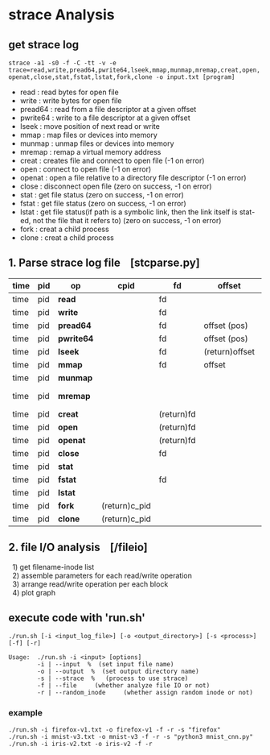 # strace Analysis

## get strace log
`strace -a1 -s0 -f -C -tt -v -e trace=read,write,pread64,pwrite64,lseek,mmap,munmap,mremap,creat,open,openat,close,stat,fstat,lstat,fork,clone -o input.txt [program]`
* read : read bytes for open file<br>
* write : write bytes for open file<br>
* pread64 : read from a file descriptor at a given offset<br>
* pwrite64 : write to a file descriptor at a given offset<br>
* lseek : move position of next read or write<br>
* mmap : map files or devices into memory<br>
* munmap : unmap files or devices into memory<br>
* mremap : remap a virtual memory address<br>
* creat : creates file and connect to open file (-1 on error)<br>
* open : connect to open file (-1 on error)<br>
* openat : open a file relative to a directory file descriptor (-1 on error)<br>
* close : disconnect open file (zero on success, -1 on error)<br>
* stat : get file status (zero on success, -1 on error)<br>
* fstat : get file status (zero on success, -1 on error)<br>
* lstat : get file status(if path is a symbolic link, then the link itself is stat-ed, not the file that it refers to) (zero on success, -1 on error)<br>
* fork : creat a child process<br>
* clone : creat a child process<br>

## 1. Parse strace log file &nbsp;&nbsp; [stcparse.py]
**time** | **pid** | **op** | **cpid** | **fd** | **offset** | **length** | **mem\_addr** | **filename** | **inode**
---- | ---- | ---- | ---- | ---- | ---- | ---- | ---- | ---- | ----
time | pid | **read** | | fd | | (return)count | | | |
time | pid | **write** | | fd | | (return)count | | | |
time | pid | **pread64** | | fd | offset (pos) | (return)count | | | |
time | pid | **pwrite64** | | fd | offset (pos) | (return)count | | | |
time | pid | **lseek** | | fd | (return)offset | | | |
time | pid | **mmap** | | fd | offset | length | (return)addr | |
time | pid | **munmap** | | | | length | addr | |
time | pid | **mremap** | | | | new\_len | old\_addr : (return)new\_addr | |
time | pid | **creat** | | (return)fd | | | | \*pathname |
time | pid | **open** | | (return)fd | | | | \*filename |
time | pid | **openat** | | (return)fd | | | | \*pathname |
time | pid | **close** | | fd | | | | | |
time | pid | **stat** | | | | | | \*path | st\_ino |
time | pid | **fstat** | | fd | | | | | st\_ino |
time | pid | **lstat** | | | | | | \*path | st\_ino |
time | pid | **fork** | (return)c\_pid | | | | | | |
time | pid | **clone** | (return)c\_pid | | | | | | |

## 2. file I/O analysis &nbsp;&nbsp; [/fileio]
&nbsp;&nbsp;1) get filename-inode list<br>
&nbsp;&nbsp;2) assemble parameters for each read/write operation<br>
&nbsp;&nbsp;3) arrange read/write operation per each block<br>
&nbsp;&nbsp;4) plot graph<br>

## execute code with 'run.sh'
`./run.sh [-i <input_log_file>] [-o <output_directory>] [-s <process>] [-f] [-r]`

```
Usage:  ./run.sh -i <input> [options]
        -i | --input  %  (set input file name)
        -o | --output  %  (set output directory name)
        -s | --strace  %   (process to use strace)
        -f | --file     (whether analyze file IO or not)
        -r | --random_inode     (whether assign random inode or not)
```
### example
`./run.sh -i firefox-v1.txt -o firefox-v1 -f -r -s "firefox"` <br>
`./run.sh -i mnist-v3.txt -o mnist-v3 -f -r -s "python3 mnist_cnn.py"` <br>
`./run.sh -i iris-v2.txt -o iris-v2 -f -r`
